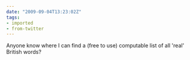```yaml
---
date: "2009-09-04T13:23:02Z"
tags:
- imported
- from-twitter
---
```

Anyone know where I can find a \(free to use\) computable list of all 'real' British words?
